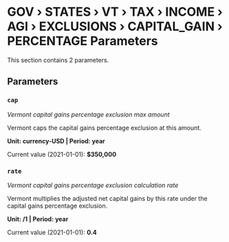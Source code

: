# GOV › STATES › VT › TAX › INCOME › AGI › EXCLUSIONS › CAPITAL_GAIN › PERCENTAGE Parameters

This section contains 2 parameters.

## Parameters

### `cap`
*Vermont capital gains percentage exclusion max amount*

Vermont caps the capital gains percentage exclusion at this amount.

**Unit: currency-USD | Period: year**

Current value (2021-01-01): **$350,000**


### `rate`
*Vermont capital gains percentage exclusion calculation rate*

Vermont multiplies the adjusted net capital gains by this rate under the capital gains percentage exclusion.

**Unit: /1 | Period: year**

Current value (2021-01-01): **0.4**

